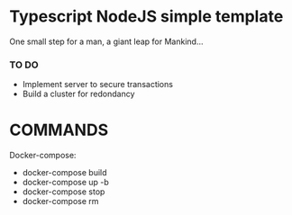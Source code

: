 # Typescript NodeJS simple template

One small step for a man, a giant leap for Mankind...

### TO DO

- Implement server to secure transactions
- Build a cluster for redondancy

# COMMANDS

Docker-compose:

- docker-compose build
- docker-compose up -b
- docker-compose stop
- docker-compose rm
